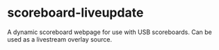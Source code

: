# scoreboard-liveupdate
A dynamic scoreboard webpage for use with USB scoreboards.  Can be used as a livestream overlay source.
